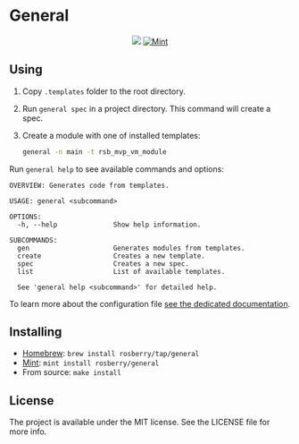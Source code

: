 # General

<p align="center">
    <img src="https://img.shields.io/badge/Swift-5.2-orange.svg" />
    <a href="https://github.com/yonaskolb/Mint">
          <img src="https://img.shields.io/badge/mint-compatible-brightgreen.svg?style=flat" alt="Mint" />
    </a>
</p>

## Using

1. Copy `.templates` folder to the root directory.
2. Run `general spec` in a project directory. This command will create a spec.
3. Create a module with one of installed templates:

   ```bash
   general -n main -t rsb_mvp_vm_module
   ```

Run `general help` to see available commands and options:

```
OVERVIEW: Generates code from templates.

USAGE: general <subcommand>

OPTIONS:
  -h, --help              Show help information.

SUBCOMMANDS:
  gen                     Generates modules from templates.
  create                  Creates a new template.
  spec                    Creates a new spec.
  list                    List of available templates.

  See 'general help <subcommand>' for detailed help.
```

To learn more about the configuration file [see the dedicated documentation](/Documentation/GeneralSpec.md).

## Installing
- [Homebrew](https://brew.sh): `brew install rosberry/tap/general`
- [Mint](https://github.com/yonaskolb/Mint): `mint install rosberry/general`
- From source: `make install`

## License

The project is available under the MIT license. See the LICENSE file for more info.
